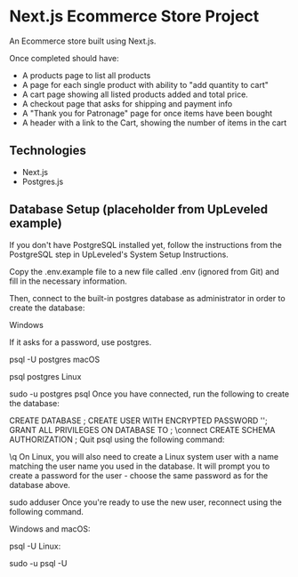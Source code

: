 # Next.js Ecommerce Store Project

An Ecommerce store built using Next.js.

Once completed should have:

- A products page to list all products
- A page for each single product with ability to "add quantity to cart"
- A cart page showing all listed products added and total price.
- A checkout page that asks for shipping and payment info
- A "Thank you for Patronage" page for once items have been bought
- A header with a link to the Cart, showing the number of items in the cart

## Technologies

- Next.js
- Postgres.js

## Database Setup (placeholder from UpLeveled example)

If you don't have PostgreSQL installed yet, follow the instructions from the PostgreSQL step in UpLeveled's System Setup Instructions.

Copy the .env.example file to a new file called .env (ignored from Git) and fill in the necessary information.

Then, connect to the built-in postgres database as administrator in order to create the database:

Windows

If it asks for a password, use postgres.

psql -U postgres
macOS

psql postgres
Linux

sudo -u postgres psql
Once you have connected, run the following to create the database:

CREATE DATABASE <database name>;
CREATE USER <user name> WITH ENCRYPTED PASSWORD '<user password>';
GRANT ALL PRIVILEGES ON DATABASE <database name> TO <user name>;
\connect <database name>
CREATE SCHEMA <schema name> AUTHORIZATION <user name>;
Quit psql using the following command:

\q
On Linux, you will also need to create a Linux system user with a name matching the user name you used in the database. It will prompt you to create a password for the user - choose the same password as for the database above.

sudo adduser <user name>
Once you're ready to use the new user, reconnect using the following command.

Windows and macOS:

psql -U <user name> <database name>
Linux:

sudo -u <user name> psql -U <user name> <database name>

